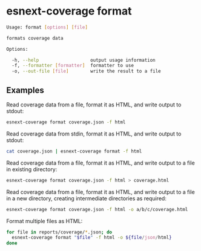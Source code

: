 # esnext-coverage format

```sh
Usage: format [options] [file]

formats coverage data

Options:

  -h, --help                   output usage information
  -f, --formatter [formatter]  formatter to use
  -o, --out-file [file]        write the result to a file
```

## Examples

Read coverage data from a file, format it as HTML, and write output to stdout:

```sh
esnext-coverage format coverage.json -f html
```

Read coverage data from stdin, format it as HTML, and write output to stdout:

```sh
cat coverage.json | esnext-coverage format -f html
```

Read coverage data from a file, format it as HTML, and write output to a file in existing directory:

```sh
esnext-coverage format coverage.json -f html > coverage.html
```

Read coverage data from a file, format it as HTML, and write output to a file in a new directory, creating intermediate directories as required:

```sh
esnext-coverage format coverage.json -f html -o a/b/c/coverage.html
```

Format multiple files as HTML:

```sh
for file in reports/coverage/*.json; do
  esnext-coverage format "$file" -f html -o ${file/json/html}
done
```
